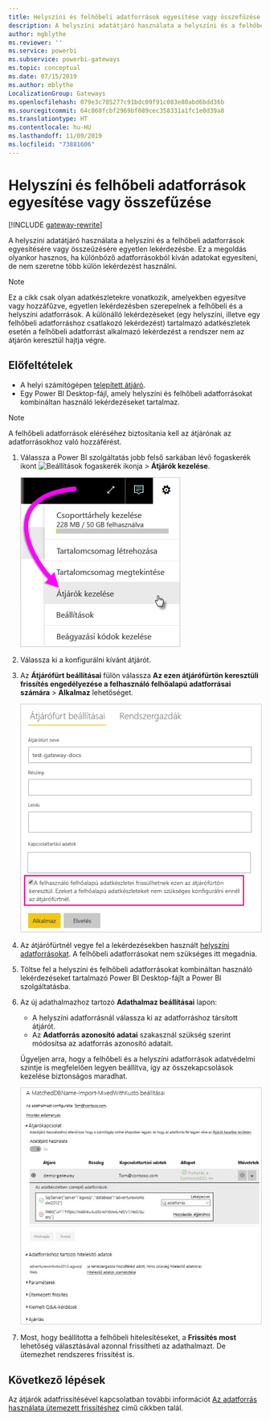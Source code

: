 ```yaml
---
title: Helyszíni és felhőbeli adatforrások egyesítése vagy összefűzése
description: A helyszíni adatátjáró használata a helyszíni és a felhőbeli adatforrások egyesítésére vagy összeűzésére egyetlen lekérdezésbe.
author: mgblythe
ms.reviewer: ''
ms.service: powerbi
ms.subservice: powerbi-gateways
ms.topic: conceptual
ms.date: 07/15/2019
ms.author: mblythe
LocalizationGroup: Gateways
ms.openlocfilehash: 079e3c785277c91bdc09f91c083e80abd6bdd36b
ms.sourcegitcommit: 64c860fcbf2969bf089cec358331a1fc1e0d39a8
ms.translationtype: HT
ms.contentlocale: hu-HU
ms.lasthandoff: 11/09/2019
ms.locfileid: "73881606"
---
```

# <a name="merge-or-append-on-premises-and-cloud-data-sources"></a>Helyszíni és felhőbeli adatforrások egyesítése vagy összefűzése

[!INCLUDE [gateway-rewrite](includes/gateway-rewrite.md)]

A helyszíni adatátjáró használata a helyszíni és a felhőbeli adatforrások egyesítésére vagy összeűzésére egyetlen lekérdezésbe. Ez a megoldás olyankor hasznos, ha különböző adatforrásokból kíván adatokat egyesíteni, de nem szeretne több külön lekérdezést használni.

>[!NOTE]
>Ez a cikk csak olyan adatkészletekre vonatkozik, amelyekben egyesítve vagy hozzáfűzve, egyetlen lekérdezésben szerepelnek a felhőbeli és a helyszíni adatforrások. A különálló lekérdezéseket (egy helyszíni, illetve egy felhőbeli adatforráshoz csatlakozó lekérdezést) tartalmazó adatkészletek esetén a felhőbeli adatforrást alkalmazó lekérdezést a rendszer nem az átjárón keresztül hajtja végre.

## <a name="prerequisites"></a>Előfeltételek

- A helyi számítógépen [telepített átjáró](/data-integration/gateway/service-gateway-install).
- Egy Power BI Desktop-fájl, amely helyszíni és felhőbeli adatforrásokat kombináltan használó lekérdezéseket tartalmaz.

>[!NOTE]
>A felhőbeli adatforrások eléréséhez biztosítania kell az átjárónak az adatforrásokhoz való hozzáférést.

1. Válassza a Power BI szolgáltatás jobb felső sarkában lévő fogaskerék ikont ![Beállítások fogaskerék ikonja](media/service-gateway-mashup-on-premises-cloud/icon-gear.png) > **Átjárók kezelése**.

    ![Átjárók kezelése](media/service-gateway-mashup-on-premises-cloud/manage-gateways.png)

2. Válassza ki a konfigurálni kívánt átjárót.

3. Az **Átjárófürt beállításai** fülön válassza **Az ezen átjárófürtön keresztüli frissítés engedélyezése a felhasználó felhőalapú adatforrásai számára** > **Alkalmaz** lehetőséget.

    ![Frissítés az átjárófürtön keresztül](media/service-gateway-mashup-on-premises-cloud/refresh-gateway-cluster.png)

4. Az átjárófürtnél vegye fel a lekérdezésekben használt [helyszíni adatforrásokat](service-gateway-enterprise-manage-scheduled-refresh.md#add-a-data-source). A felhőbeli adatforrásokat nem szükséges itt megadnia.

5. Töltse fel a helyszíni és felhőbeli adatforrásokat kombináltan használó lekérdezéseket tartalmazó Power BI Desktop-fájlt a Power BI szolgáltatásba.

6. Az új adathalmazhoz tartozó **Adathalmaz beállításai** lapon:

   - A helyszíni adatforrásnál válassza ki az adatforráshoz társított átjárót.
   - Az **Adatforrás azonosító adatai** szakasznál szükség szerint módosítsa az adatforrás azonosító adatait.

    Ügyeljen arra, hogy a felhőbeli és a helyszíni adatforrások adatvédelmi szintje is megfelelően legyen beállítva, így az összekapcsolások kezelése biztonságos maradhat.

     ![Adathalmaz beállításai](media/service-gateway-mashup-on-premises-cloud/dataset-settings.png)

7. Most, hogy beállította a felhőbeli hitelesítéseket, a **Frissítés most** lehetőség választásával azonnal frissítheti az adathalmazt. De ütemezhet rendszeres frissítést is.

## <a name="next-steps"></a>Következő lépések

Az átjárók adatfrissítésével kapcsolatban további információt [Az adatforrás használata ütemezett frissítéshez](service-gateway-enterprise-manage-scheduled-refresh.md#use-the-data-source-for-scheduled-refresh) című cikkben talál.

